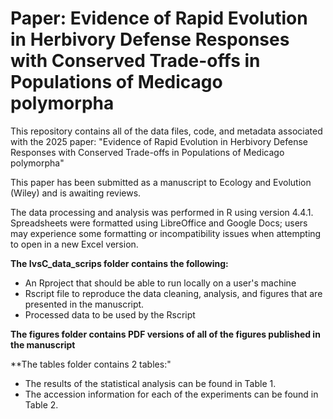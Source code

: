 # Paper: Evidence of Rapid Evolution in Herbivory Defense Responses with Conserved Trade-offs in Populations of Medicago polymorpha

This repository contains all of the data files, code, and metadata associated with the 2025 paper: "Evidence of Rapid Evolution in Herbivory Defense Responses with Conserved Trade-offs in Populations of Medicago polymorpha"

This paper has been submitted as a manuscript to Ecology and Evolution (Wiley) and is awaiting reviews. 

The data processing and analysis was performed in R using version 4.4.1. Spreadsheets were formatted using LibreOffice and Google Docs; users may experience some formatting or incompatibility issues when attempting to open in a new Excel version.

**The IvsC_data_scrips folder contains the following:**
- An Rproject that should be able to run locally on a user's machine
- Rscript file to reproduce the data cleaning, analysis, and figures that are presented in the manuscript.
- Processed data to be used by the Rscript  

**The figures folder contains PDF versions of all of the figures published in the manuscript**

**The tables folder contains 2 tables:"
- The results of the statistical analysis can be found in Table 1.
- The accession information for each of the experiments can be found in Table 2.


